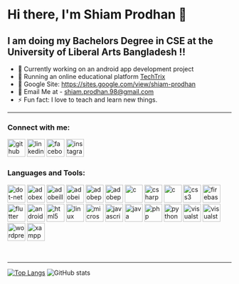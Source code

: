 # Hi there, I'm Shiam Prodhan 👋

## I am doing my Bachelors Degree in CSE at the University of Liberal Arts Bangladesh !!

- 🔭 Currently working on an android app development project
- 🌱 Running an online educational platform [TechTrix][techtrix]
- 👯 Google Site: https://sites.google.com/view/shiam-prodhan
- 🥅 Email Me at - shiam.prodhan.98@gmail.com
- ⚡ Fun fact: I love to teach and learn new things.
---
### Connect with me:

[<img src='https://cdn.jsdelivr.net/npm/simple-icons@3.0.1/icons/github.svg' alt='github' height='40'>](https://github.com/Shiam-Prodhan)  [<img src='https://cdn.jsdelivr.net/npm/simple-icons@3.0.1/icons/linkedin.svg' alt='linkedin' height='40'>](https://www.linkedin.com/in/shiam-prodhan-270498/)  [<img src='https://cdn.jsdelivr.net/npm/simple-icons@3.0.1/icons/facebook.svg' alt='facebook' height='40'>](https://www.facebook.com/Shiam.Prodhan.3)  [<img src='https://cdn.jsdelivr.net/npm/simple-icons@3.0.1/icons/instagram.svg' alt='instagram' height='40'>](https://www.instagram.com/mr_prodhan_/)  

### Languages and Tools:

[<img src='https://cdn.jsdelivr.net/npm/simple-icons@3.0.1/icons/dot-net.svg' alt='dot-net' height='40'>](https://dotnet.microsoft.com/)  [<img src='https://cdn.jsdelivr.net/npm/simple-icons@3.0.1/icons/adobexd.svg' alt='adobexd' height='40'>](https://www.adobe.com/products/xd.html)  [<img src='https://cdn.jsdelivr.net/npm/simple-icons@3.0.1/icons/adobeillustrator.svg' alt='adobeillustrator' height='40'>](https://www.adobe.com/products/illustrator/free-trial-download.html)  [<img src='https://cdn.jsdelivr.net/npm/simple-icons@3.0.1/icons/adobeindesign.svg' alt='adobeindesign' height='40'>](https://www.adobe.com/products/indesign/free-trial-download.html)  [<img src='https://cdn.jsdelivr.net/npm/simple-icons@3.0.1/icons/adobephotoshop.svg' alt='adobephotoshop' height='40'>](https://www.adobe.com/products/photoshop.html)  [<img src='https://cdn.jsdelivr.net/npm/simple-icons@3.0.1/icons/adobepremierepro.svg' alt='adobepremierepro' height='40'>](https://www.adobe.com/products/premiere/free-trial-download.html)  [<img src='https://cdn.jsdelivr.net/npm/simple-icons@3.0.1/icons/c.svg' alt='c' height='40'>](https://en.wikipedia.org/wiki/C_(programming_language))  [<img src='https://cdn.jsdelivr.net/npm/simple-icons@3.0.1/icons/csharp.svg' alt='csharp' height='40'>](https://en.wikipedia.org/wiki/C_Sharp_(programming_language))  [<img src='https://cdn.jsdelivr.net/npm/simple-icons@3.0.1/icons/c.svg' alt='c' height='40'>](https://en.wikipedia.org/wiki/C%2B%2B)  [<img src='https://cdn.jsdelivr.net/npm/simple-icons@3.0.1/icons/css3.svg' alt='css3' height='40'>](https://en.wikipedia.org/wiki/CSS)  [<img src='https://cdn.jsdelivr.net/npm/simple-icons@3.0.1/icons/firebase.svg' alt='firebase' height='40'>](https://firebase.google.com/?gclid=Cj0KCQjw8eOLBhC1ARIsAOzx5cEw9iGuKbCv7JwP732qdpE0A4MW9Oi4q_TkfEVg648beEc_taYqWmUaAhK8EALw_wcB&gclsrc=aw.ds)  [<img src='https://cdn.jsdelivr.net/npm/simple-icons@3.0.1/icons/flutter.svg' alt='flutter' height='40'>](https://flutter.dev/?gclid=Cj0KCQjw8eOLBhC1ARIsAOzx5cEo5-FpHOrHxpZ2Sm59KNW5AlPtJJCPGI-iG_8nNtfIwy9czblVXA0aAs53EALw_wcB&gclsrc=aw.ds)  [<img src='https://cdn.jsdelivr.net/npm/simple-icons@3.0.1/icons/androidstudio.svg' alt='androidstudio' height='40'>](https://developer.android.com/studio?gclid=Cj0KCQjw8eOLBhC1ARIsAOzx5cFwOzD6KTnt3I8KroKbSm-wFcVCWikf4ExlbTyfylVaof_SsYqTrt4aAu7rEALw_wcB&gclsrc=aw.ds)  [<img src='https://cdn.jsdelivr.net/npm/simple-icons@3.0.1/icons/html5.svg' alt='html5' height='40'>](https://en.wikipedia.org/wiki/HTML#:~:text=The%20HyperText%20Markup%20Language%2C%20or,scripting%20languages%20such%20as%20JavaScript.&text=HTML%20elements%20are%20the%20building%20blocks%20of%20HTML%20pages.)  [<img src='https://cdn.jsdelivr.net/npm/simple-icons@3.0.1/icons/linux.svg' alt='linux' height='40'>](https://www.linux.org/)  [<img src='https://cdn.jsdelivr.net/npm/simple-icons@3.0.1/icons/microsoftoffice.svg' alt='microsoftoffice' height='40'>](https://www.office.com/)  [<img src='https://cdn.jsdelivr.net/npm/simple-icons@3.0.1/icons/javascript.svg' alt='javascript' height='40'>](https://en.wikipedia.org/wiki/JavaScript)  [<img src='https://cdn.jsdelivr.net/npm/simple-icons@3.0.1/icons/java.svg' alt='java' height='40'>](https://www.java.com/en/)  [<img src='https://cdn.jsdelivr.net/npm/simple-icons@3.0.1/icons/php.svg' alt='php' height='40'>](https://www.php.net/)  [<img src='https://cdn.jsdelivr.net/npm/simple-icons@3.0.1/icons/python.svg' alt='python' height='40'>](https://www.python.org/)  [<img src='https://cdn.jsdelivr.net/npm/simple-icons@3.0.1/icons/visualstudio.svg' alt='visualstudio' height='40'>](https://visualstudio.microsoft.com/)  [<img src='https://cdn.jsdelivr.net/npm/simple-icons@3.0.1/icons/visualstudiocode.svg' alt='visualstudiocode' height='40'>](https://code.visualstudio.com/)  [<img src='https://cdn.jsdelivr.net/npm/simple-icons@3.0.1/icons/wordpress.svg' alt='wordpress' height='40'>](https://wordpress.com/create/?aff=15767&cid=1654213&cmp_id=11549382845&adg_id=111353876614&kwd=wordpress&device=c)  [<img src='https://cdn.jsdelivr.net/npm/simple-icons@3.0.1/icons/xampp.svg' alt='xampp' height='40'>](https://www.apachefriends.org/index.html)  

<br />

---

[![Top Langs](https://github-readme-stats.vercel.app/api/top-langs/?username=Shiam-Prodhan)](https://github.com/anuraghazra/github-readme-stats)             ![GitHub stats](https://github-readme-stats.vercel.app/api?username=Shiam-Prodhan&show_icons=true)  


[instagram]: https://www.instagram.com/mr_prodhan_/
[linkedin]: https://www.linkedin.com/in/shiam-prodhan-270498/
[techtrix]: https://mrpordhansweb.com
[facebook]: https://facebook.com/shiam.prodhan.3
